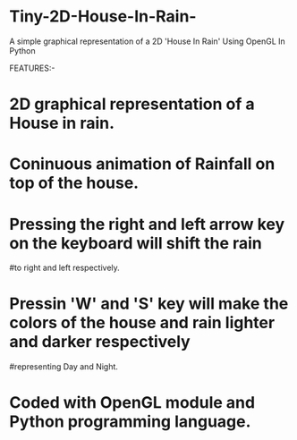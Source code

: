 # Tiny-2D-House-In-Rain-
A simple graphical representation of a 2D 'House In Rain' Using OpenGL In Python

FEATURES:-

# 2D graphical representation of a House in rain.

# Coninuous animation of Rainfall on top of the house.

# Pressing the right and left arrow key on the keyboard will shift the rain
  #to right and left respectively.
  
# Pressin 'W' and 'S' key will make the colors of the house and rain lighter and darker respectively
#representing Day and Night.

# Coded with OpenGL module and Python programming language.
